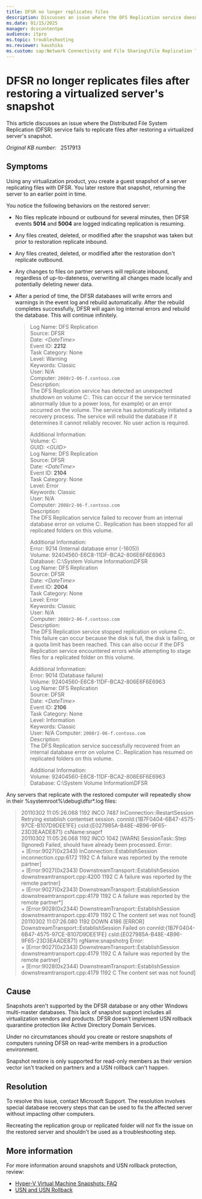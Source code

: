 ```yaml
---
title: DFSR no longer replicates files
description: Discusses an issue where the DFS Replication service doesn't replicate files after restoring a virtualized server's snapshot.
ms.date: 01/15/2025
manager: dcscontentpm
audience: itpro
ms.topic: troubleshooting
ms.reviewer: kaushika
ms.custom: sap:Network Connectivity and File Sharing\File Replication Technologies (FRS and DFSR), csstroubleshoot
---
```

# DFSR no longer replicates files after restoring a virtualized server's snapshot

This article discusses an issue where the Distributed File System Replication (DFSR) service fails to replicate files after restoring a virtualized server's snapshot.

_Original KB number:_ &nbsp; 2517913

## Symptoms

Using any virtualization product, you create a guest snapshot of a server replicating files with DFSR. You later restore that snapshot, returning the server to an earlier point in time.

You notice the following behaviors on the restored server:

- No files replicate inbound or outbound for several minutes, then DFSR events **5014** and **5004** are logged indicating replication is resuming.
- Any files created, deleted, or modified after the snapshot was taken but prior to restoration replicate inbound.
- Any files created, deleted, or modified after the restoration don't replicate outbound.
- Any changes to files on partner servers will replicate inbound, regardless of up-to-dateness, overwriting all changes made locally and potentially deleting newer data.
- After a period of time, the DFSR databases will write errors and warnings in the event log and rebuild automatically. After the rebuild completes successfully, DFSR will again log internal errors and rebuild the database. This will continue infinitely.

    > Log Name:      DFS Replication  
    Source:        DFSR  
    Date:          *\<DateTime>*  
    Event ID: **2212**  
    Task Category: None  
    Level:         Warning  
    Keywords:      Classic  
    User:          N/A  
    Computer:      `2008r2-06-f.contoso.com`  
    Description:  
    The DFS Replication service has detected an unexpected shutdown on volume C:. This can occur if the service terminated abnormally (due to a power loss, for example) or an error occurred on the volume. The service has automatically initiated a recovery process. The service will rebuild the database if it determines it cannot reliably recover. No user action is required.
    >
    > Additional Information:  
    Volume: C:  
    GUID: *\<GUID>*  
    Log Name:      DFS Replication  
    Source:        DFSR  
    Date:          *\<DateTime>*  
    Event ID: **2104**  
    Task Category: None  
    Level:         Error  
    Keywords:      Classic  
    User:          N/A  
    Computer:      `2008r2-06-f.contoso.com`  
    Description:  
    The DFS Replication service failed to recover from an internal database error on volume C:. Replication has been stopped for all replicated folders on this volume.
    >
    > Additional Information:  
    Error: 9214 (Internal database error (-1605))  
    Volume: 92404560-E6C8-11DF-BCA2-806E6F6E6963  
    Database: C:\System Volume Information\DFSR  
    Log Name:      DFS Replication  
    Source:        DFSR  
    Date:          *\<DateTime>*  
    Event ID: **2004**  
    Task Category: None  
    Level:         Error  
    Keywords:      Classic  
    User:          N/A  
    Computer:      `2008r2-06-f.contoso.com`  
    Description:  
    The DFS Replication service stopped replication on volume C:. This failure can occur because the disk is full, the disk is failing, or a quota limit has been reached. This can also occur if the DFS Replication service encountered errors while attempting to stage files for a replicated folder on this volume.
    >
    > Additional Information:  
    Error: 9014 (Database failure)  
    Volume: 92404560-E6C8-11DF-BCA2-806E6F6E6963  
    Log Name:      DFS Replication  
    Source:        DFSR  
    Date:          *\<DateTime>*  
    Event ID: **2106**  
    Task Category: None  
    Level:         Information  
    Keywords:      Classic  
    User:          N/A
    Computer:      `2008r2-06-f.contoso.com`  
    Description:  
    The DFS Replication service successfully recovered from an internal database error on volume C:. Replication has resumed on replicated folders on this volume.
    >
    > Additional Information:  
    Volume: 92404560-E6C8-11DF-BCA2-806E6F6E6963  
    Database: C:\System Volume Information\DFSR  

Any servers that replicate with the restored computer will repeatedly show in their %systemroot%\debug\dfsr*.log files:

> 20110302 11:05:26.068 1192 INCO  7487   InConnection::RestartSession Retrying establish contentset session. connId:{1B7F0404-6B47-4575-97CE-B107D9DEE1FE} csId:{E027985A-B48E-4B96-9F65-23D3EAADE871} csName:snaprf  
20110302 11:05:26.068 1192 INCO  1042 [WARN]  SessionTask::Step (Ignored) Failed, should have already been processed. Error:  
\+ [Error:9027(0x2343) InConnection::EstablishSession inconnection.cpp:6172 1192 C A failure was reported by the remote partner]  
\+ [Error:9027(0x2343) DownstreamTransport::EstablishSession downstreamtransport.cpp:4200 1192 C A failure was reported by the remote partner]  
\+ [Error:9027(0x2343) DownstreamTransport::EstablishSession downstreamtransport.cpp:4179 1192 C A failure was reported by the remote partner*]  
\+ [Error:9028(0x2344) DownstreamTransport::EstablishSession downstreamtransport.cpp:4179 1192 C The content set was not found]  
20110302 11:07:26.080 1192 DOWN  4186 [ERROR]   DownstreamTransport::EstablishSession Failed on connId:{1B7F0404-6B47-4575-97CE-B107D9DEE1FE} csId:{E027985A-B48E-4B96-9F65-23D3EAADE871} rgName:snapshotrg Error:  
\+ [Error:9027(0x2343) DownstreamTransport::EstablishSession downstreamtransport.cpp:4179 1192 C A failure was reported by the remote partner]  
\+ [Error:9028(0x2344) DownstreamTransport::EstablishSession downstreamtransport.cpp:4179 1192 C The content set was not found]

## Cause

Snapshots aren't supported by the DFSR database or any other Windows multi-master databases. This lack of snapshot support includes all virtualization vendors and products. DFSR doesn't implement USN rollback quarantine protection like Active Directory Domain Services.

Under no circumstances should you create or restore snapshots of computers running DFSR on read-write members in a production environment.

Snapshot restore is only supported for read-only members as their version vector isn't tracked on partners and a USN rollback can't happen.

## Resolution

To resolve this issue, contact Microsoft Support. The resolution involves special database recovery steps that can be used to fix the affected server without impacting other computers.

Recreating the replication group or replicated folder will *not* fix the issue on the restored server and shouldn't be used as a troubleshooting step.

## More information

For more information around snapshots and USN rollback protection, review:

- [Hyper-V Virtual Machine Snapshots: FAQ](/previous-versions/windows/it-pro/windows-server-2008-R2-and-2008/dd560637(v=ws.10))
- [USN and USN Rollback](/previous-versions/windows/it-pro/windows-server-2008-R2-and-2008/dd348479(v=ws.10))
